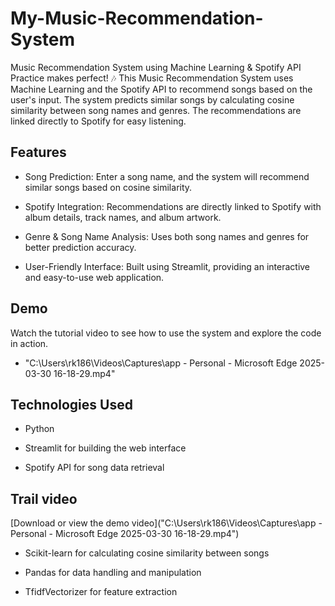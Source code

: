 # My-Music-Recommendation-System
Music Recommendation System using Machine Learning &amp; Spotify API 
Practice makes perfect! 🎶
This Music Recommendation System uses Machine Learning and the Spotify API to recommend songs based on the user's input. The system predicts similar songs by calculating cosine similarity between song names and genres. The recommendations are linked directly to Spotify for easy listening.

## Features
- Song Prediction: Enter a song name, and the system will recommend similar songs based on cosine similarity.

- Spotify Integration: Recommendations are directly linked to Spotify with album details, track names, and album artwork.

- Genre & Song Name Analysis: Uses both song names and genres for better prediction accuracy.

- User-Friendly Interface: Built using Streamlit, providing an interactive and easy-to-use web application.
## Demo
Watch the tutorial video to see how to use the system and explore the code in action.
- "C:\Users\rk186\Videos\Captures\app - Personal - Microsoft​ Edge 2025-03-30 16-18-29.mp4"

## Technologies Used
- Python

- Streamlit for building the web interface

- Spotify API for song data retrieval
## Trail video
[Download or view the demo video]("C:\Users\rk186\Videos\Captures\app - Personal - Microsoft​ Edge 2025-03-30 16-18-29.mp4")



- Scikit-learn for calculating cosine similarity between songs

- Pandas for data handling and manipulation

- TfidfVectorizer for feature extraction
